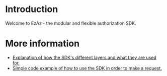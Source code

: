 # Introduction #

Welcome to EzAz - the modular and flexible authorization SDK.


# More information #

  * [Explanation of how the SDK's different layers and what they are used for.](LayersInTheSDK.md)
  * [Simple code example of how to use the SDK in order to make a request.](Example1.md)